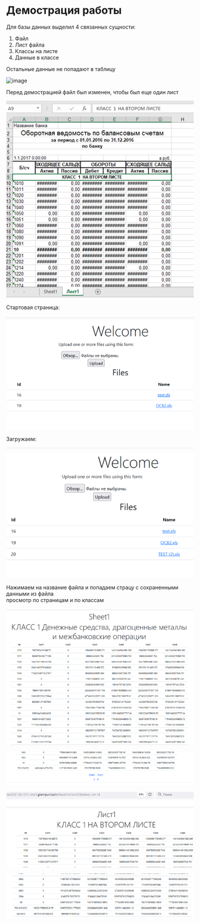 # Демострация работы

Для базы данных выделил 4 связанных сущности:
1. Файл
2. Лист файла
3. Классы на листе
4. Данные в классе

Остальные данные не попадают в таблицу

![image](./img/db.PNG "image")

Перед демострацией файл был изменен, чтобы был еще один лист

![image](./img/data.PNG "image")

Стартовая страница:

![image](./img/1.PNG "image")

Загружаем:

![image](./img/2.PNG "image")

Нажимаем на название файла и попадаем страцу с сохраненными данными из файла  
просмотр по страницам и по классам

![image](./img/3.PNG "image")

![image](./img/4.PNG "image")

![image](./img/5.PNG "image")

![image](./img/6.PNG "image")